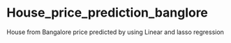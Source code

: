 # House_price_prediction_banglore
House from Bangalore price predicted by using Linear and lasso regression
